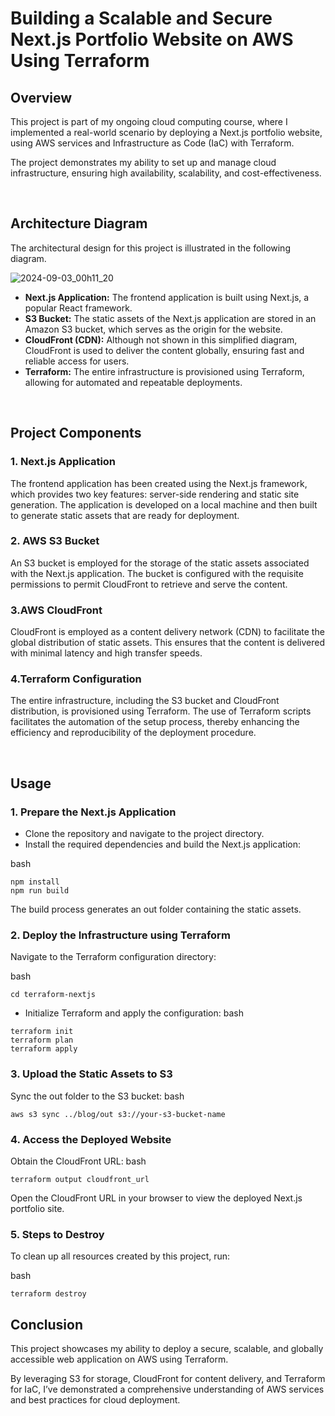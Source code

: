 # Building a Scalable and Secure Next.js Portfolio Website on AWS Using Terraform

## Overview
This project is part of my ongoing cloud computing course, where I implemented a real-world scenario by deploying a Next.js portfolio website, using AWS services and Infrastructure as Code (IaC) with Terraform. 

The project demonstrates my ability to set up and manage cloud infrastructure, ensuring high availability, scalability, and cost-effectiveness.

<br>

## Architecture Diagram

The architectural design for this project is illustrated in the following diagram.

![2024-09-03_00h11_20](https://github.com/user-attachments/assets/c44bcee5-1a71-455b-9dc8-c596b0aea2be)


- **Next.js Application:** The frontend application is built using Next.js, a popular React framework.
- **S3 Bucket:** The static assets of the Next.js application are stored in an Amazon S3 bucket, which serves as the origin for the website.
- **CloudFront (CDN):** Although not shown in this simplified diagram, CloudFront is used to deliver the content globally, ensuring fast and reliable access for users.
- **Terraform:** The entire infrastructure is provisioned using Terraform, allowing for automated and repeatable deployments.

<br>

## Project Components

### 1. Next.js Application

The frontend application has been created using the Next.js framework, which provides two key features: server-side rendering and static site generation.
The application is developed on a local machine and then built to generate static assets that are ready for deployment.

### 2. AWS S3 Bucket

An S3 bucket is employed for the storage of the static assets associated with the Next.js application.
The bucket is configured with the requisite permissions to permit CloudFront to retrieve and serve the content.

### 3.AWS CloudFront
CloudFront is employed as a content delivery network (CDN) to facilitate the global distribution of static assets.
This ensures that the content is delivered with minimal latency and high transfer speeds.

### 4.Terraform Configuration
The entire infrastructure, including the S3 bucket and CloudFront distribution, is provisioned using Terraform.
The use of Terraform scripts facilitates the automation of the setup process, thereby enhancing the efficiency and reproducibility of the deployment procedure.

<br>

## Usage

### 1. Prepare the Next.js Application

- Clone the repository and navigate to the project directory.
- Install the required dependencies and build the Next.js application:

bash 
```
npm install
npm run build
```

The build process generates an out folder containing the static assets.

### 2. Deploy the Infrastructure using Terraform
Navigate to the Terraform configuration directory:

bash
```
cd terraform-nextjs
```

- Initialize Terraform and apply the configuration:
bash
```
terraform init
terraform plan
terraform apply
```

### 3. Upload the Static Assets to S3
Sync the out folder to the S3 bucket:
bash
```
aws s3 sync ../blog/out s3://your-s3-bucket-name
```

### 4. Access the Deployed Website
Obtain the CloudFront URL:
bash
```
terraform output cloudfront_url
```
Open the CloudFront URL in your browser to view the deployed Next.js portfolio site.

### 5. Steps to Destroy
To clean up all resources created by this project, run:

bash
```
terraform destroy
```


## Conclusion

This project showcases my ability to deploy a secure, scalable, and globally accessible web application on AWS using Terraform. 

By leveraging S3 for storage, CloudFront for content delivery, and Terraform for IaC, I’ve demonstrated a comprehensive understanding of AWS services and best practices for cloud deployment.






